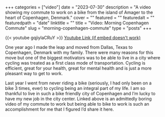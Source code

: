 +++
categories = ["video"]
date = "2023-07-30"
description = "A video showing my commute to work on a bike from the island of Amager to the heart of Copenhagen, Denmark."
cover = ""
featured = ""
featuredalt = ""
featuredpath = "date"
linktitle = ""
title = "Video: Morning Copenhagen Commute"
slug = "morning-copenhagen-commute"
type = "posts"
+++

{{< youtube gqjiylaCRuY >}}
[Youtube Link (if embed doesn't work)](https://www.youtube.com/watch?v=gqjiylaCRuY)

One year ago I made the leap and moved from Dallas, Texas to Copenhagen, Denmark with my family. There were many reasons for this move but one of the biggest motivators was to be able to live in a city where cycling was treated as a first class mode of transportation. Cycling is efficient, great for your health, great for mental health and is just a more pleasant way to get to work.

Last year I went from never riding a bike (seriously, I had only been on a bike 3 times, ever) to cycling being an integral part of my life. I am so thankful to live in such a bike friendly city of Copenhagen and I’m lucky to have my new job in the city center. Linked above is an admittedly boring video of my commute to work but being able to bike to work is such an accomplishment for me that I figured I’d share it here.

